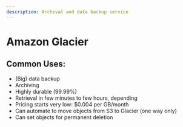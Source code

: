 ```yaml
---
description: Archival and data backup service
---
```


# Amazon Glacier

## Common Uses:

* \(Big\) data backup
* Archiving 
* Highly durable \(99.99%\)
* Retrieval in few minutes to few hours, depending 
* Pricing starts very low: $0.004 per GB/month 
* Can automate to move objects from S3 to Glacier \(one way only\)
* Can set objects for permanent deletion

